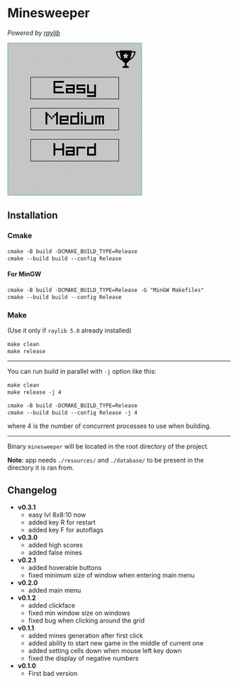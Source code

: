 # Minesweeper

_Powered by [raylib](https://github.com/raysan5/raylib)_

![demo](./demos/demo1.gif "demo")

## Installation

### Cmake

```
cmake -B build -DCMAKE_BUILD_TYPE=Release
cmake --build build --config Release
```

#### For MinGW

```
cmake -B build -DCMAKE_BUILD_TYPE=Release -G "MinGW Makefiles"
cmake --build build --config Release
```

### Make

(Use it only if `raylib 5.0` already installed)

```
make clean
make release
```

---

You can run build in parallel with `-j` option like this:

```
make clean
make release -j 4
```

```
cmake -B build -DCMAKE_BUILD_TYPE=Release
cmake --build build --config Release -j 4
```

where 4 is the number of concurrent processes to use when building.

---

Binary `minesweeper` will be located in the root directory of the project.

**Note**: app needs `./resources/` and `./database/` to be present in the
directory it is ran from.


## Changelog

- **v0.3.1**
    - easy lvl 8x8:10 now
    - added key R for restart
    - added key F for autoflags
- **v0.3.0**
    - added high scores
    - added false mines
- **v0.2.1**
    - added hoverable buttons
    - fixed minimum size of window when entering main menu
- **v0.2.0**
    - added main menu
- **v0.1.2**
    - added clickface
    - fixed min window size on windows
    - fixed bug when clicking around the grid
- **v0.1.1**
    - added mines generation after first click
    - added ability to start new game in the middle of current one
    - added setting cells down when mouse left key down
    - fixed the display of negative numbers
- **v0.1.0**
    - First bad version
